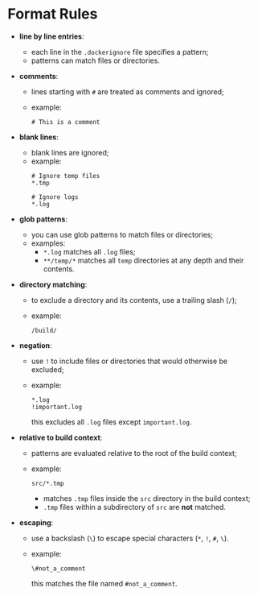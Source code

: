 # Format Rules

- **line by line entries**:
    - each line in the `.dockerignore` file specifies a pattern;
    - patterns can match files or directories.
- **comments**:
    - lines starting with `#` are treated as comments and ignored;
    - example:
  
      ```dockerignore
      # This is a comment
      ```

- **blank lines**:
    - blank lines are ignored;
    - example:
      ```dockerignore
      # Ignore temp files
      *.tmp
 
      # Ignore logs
      *.log
      ```

- **glob patterns**:
    - you can use glob patterns to match files or directories;
    - examples:
        - `*.log` matches all `.log` files;
        - `**/temp/*` matches all `temp` directories at any depth and their contents.

- **directory matching**:
    - to exclude a directory and its contents, use a trailing slash (`/`);
    - example:
  
      ```dockerignore
      /build/
      ```

- **negation**:
    - use `!` to include files or directories that would otherwise be excluded;
    - example:
  
      ```dockerignore
      *.log
      !important.log
      ```
      
      this excludes all `.log` files except `important.log`.

- **relative to build context**:
    - patterns are evaluated relative to the root of the build context;
    - example:
  
      ```dockerignore
      src/*.tmp
      ```
      
      - matches `.tmp` files inside the `src` directory in the build context;
      - `.tmp` files within a subdirectory of `src` are **not** matched.

- **escaping**:
    - use a backslash (`\`) to escape special characters (`*`, `!`, `#`, `\`).
    - example:
  
      ```dockerignore
      \#not_a_comment
      ```
      
      this matches the file named `#not_a_comment`.
